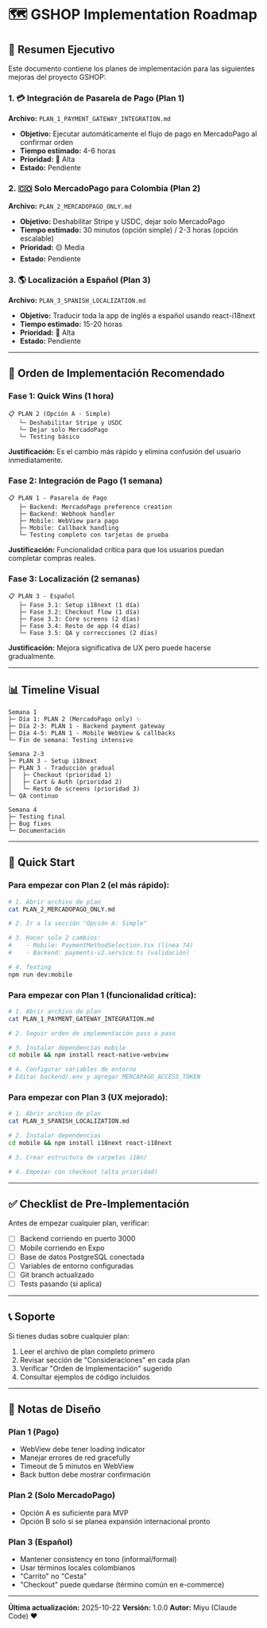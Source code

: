 # 🗺️ GSHOP Implementation Roadmap

## 📌 Resumen Ejecutivo

Este documento contiene los planes de implementación para las siguientes mejoras del proyecto GSHOP:

### 1. 💳 Integración de Pasarela de Pago (Plan 1)
**Archivo:** `PLAN_1_PAYMENT_GATEWAY_INTEGRATION.md`
- **Objetivo:** Ejecutar automáticamente el flujo de pago en MercadoPago al confirmar orden
- **Tiempo estimado:** 4-6 horas
- **Prioridad:** 🔴 Alta
- **Estado:** Pendiente

### 2. 🇨🇴 Solo MercadoPago para Colombia (Plan 2)
**Archivo:** `PLAN_2_MERCADOPAGO_ONLY.md`
- **Objetivo:** Deshabilitar Stripe y USDC, dejar solo MercadoPago
- **Tiempo estimado:** 30 minutos (opción simple) / 2-3 horas (opción escalable)
- **Prioridad:** 🟡 Media
- **Estado:** Pendiente

### 3. 🌎 Localización a Español (Plan 3)
**Archivo:** `PLAN_3_SPANISH_LOCALIZATION.md`
- **Objetivo:** Traducir toda la app de inglés a español usando react-i18next
- **Tiempo estimado:** 15-20 horas
- **Prioridad:** 🔴 Alta
- **Estado:** Pendiente

---

## 🎯 Orden de Implementación Recomendado

### Fase 1: Quick Wins (1 hora)
```
📋 PLAN 2 (Opción A - Simple)
   └─ Deshabilitar Stripe y USDC
   └─ Dejar solo MercadoPago
   └─ Testing básico
```

**Justificación:** Es el cambio más rápido y elimina confusión del usuario inmediatamente.

### Fase 2: Integración de Pago (1 semana)
```
📋 PLAN 1 - Pasarela de Pago
   ├─ Backend: MercadoPago preference creation
   ├─ Backend: Webhook handler
   ├─ Mobile: WebView para pago
   ├─ Mobile: Callback handling
   └─ Testing completo con tarjetas de prueba
```

**Justificación:** Funcionalidad crítica para que los usuarios puedan completar compras reales.

### Fase 3: Localización (2 semanas)
```
📋 PLAN 3 - Español
   ├─ Fase 3.1: Setup i18next (1 día)
   ├─ Fase 3.2: Checkout flow (1 día)
   ├─ Fase 3.3: Core screens (2 días)
   ├─ Fase 3.4: Resto de app (4 días)
   └─ Fase 3.5: QA y correcciones (2 días)
```

**Justificación:** Mejora significativa de UX pero puede hacerse gradualmente.

---

## 📊 Timeline Visual

```
Semana 1
├─ Día 1: PLAN 2 (MercadoPago only) ✨
├─ Día 2-3: PLAN 1 - Backend payment gateway
├─ Día 4-5: PLAN 1 - Mobile WebView & callbacks
└─ Fin de semana: Testing intensivo

Semana 2-3
├─ PLAN 3 - Setup i18next
├─ PLAN 3 - Traducción gradual
│   ├─ Checkout (prioridad 1)
│   ├─ Cart & Auth (prioridad 2)
│   └─ Resto de screens (prioridad 3)
└─ QA continuo

Semana 4
├─ Testing final
├─ Bug fixes
└─ Documentación
```

---

## 🚀 Quick Start

### Para empezar con Plan 2 (el más rápido):
```bash
# 1. Abrir archivo de plan
cat PLAN_2_MERCADOPAGO_ONLY.md

# 2. Ir a la sección "Opción A: Simple"

# 3. Hacer solo 2 cambios:
#    - Mobile: PaymentMethodSelection.tsx (línea 74)
#    - Backend: payments-v2.service.ts (validación)

# 4. Testing
npm run dev:mobile
```

### Para empezar con Plan 1 (funcionalidad crítica):
```bash
# 1. Abrir archivo de plan
cat PLAN_1_PAYMENT_GATEWAY_INTEGRATION.md

# 2. Seguir orden de implementación paso a paso

# 3. Instalar dependencias mobile
cd mobile && npm install react-native-webview

# 4. Configurar variables de entorno
# Editar backend/.env y agregar MERCAPAGO_ACCESS_TOKEN
```

### Para empezar con Plan 3 (UX mejorado):
```bash
# 1. Abrir archivo de plan
cat PLAN_3_SPANISH_LOCALIZATION.md

# 2. Instalar dependencias
cd mobile && npm install i18next react-i18next

# 3. Crear estructura de carpetas i18n/

# 4. Empezar con checkout (alta prioridad)
```

---

## ✅ Checklist de Pre-Implementación

Antes de empezar cualquier plan, verificar:

- [ ] Backend corriendo en puerto 3000
- [ ] Mobile corriendo en Expo
- [ ] Base de datos PostgreSQL conectada
- [ ] Variables de entorno configuradas
- [ ] Git branch actualizado
- [ ] Tests pasando (si aplica)

---

## 📞 Soporte

Si tienes dudas sobre cualquier plan:
1. Leer el archivo de plan completo primero
2. Revisar sección de "Consideraciones" en cada plan
3. Verificar "Orden de Implementación" sugerido
4. Consultar ejemplos de código incluidos

---

## 🎨 Notas de Diseño

### Plan 1 (Pago)
- WebView debe tener loading indicator
- Manejar errores de red gracefully
- Timeout de 5 minutos en WebView
- Back button debe mostrar confirmación

### Plan 2 (Solo MercadoPago)
- Opción A es suficiente para MVP
- Opción B solo si se planea expansión internacional pronto

### Plan 3 (Español)
- Mantener consistency en tono (informal/formal)
- Usar términos locales colombianos
- "Carrito" no "Cesta"
- "Checkout" puede quedarse (término común en e-commerce)

---

**Última actualización:** 2025-10-22
**Versión:** 1.0.0
**Autor:** Miyu (Claude Code) ❤️
